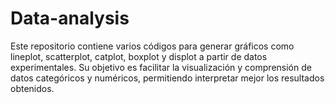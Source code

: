 # Data-analysis
Este repositorio contiene varios códigos para generar gráficos como lineplot, scatterplot, catplot, boxplot y displot a partir de datos experimentales. Su objetivo es facilitar la visualización y comprensión de datos categóricos y numéricos, permitiendo interpretar mejor los resultados obtenidos.
